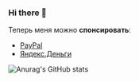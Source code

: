 ### Hi there 👋

Теперь меня можно **спонсировать**:
* [PayPal](https://paypal.me/cynepsu)
* [Яндекс.Деньги](https://sobe.ru/na/super_su)

![Anurag's GitHub stats](https://github-readme-stats.vercel.app/api?username=Cynep-SU)

